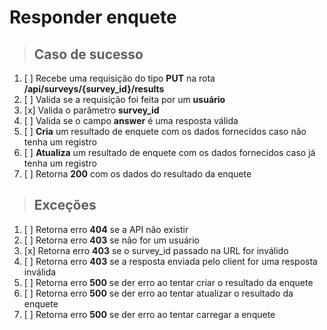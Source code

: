 # Responder enquete

> ## Caso de sucesso

1. [ ] Recebe uma requisição do tipo **PUT** na rota **/api/surveys/{survey_id}/results**
2. [ ] Valida se a requisição foi feita por um **usuário**
3. [x] Valida o parâmetro **survey_id**
4. [ ] Valida se o campo **answer** é uma resposta válida
5. [ ] **Cria** um resultado de enquete com os dados fornecidos caso não tenha um registro
6. [ ] **Atualiza** um resultado de enquete com os dados fornecidos caso já tenha um registro
7. [ ] Retorna **200** com os dados do resultado da enquete

> ## Exceções

1. [ ] Retorna erro **404** se a API não existir
2. [ ] Retorna erro **403** se não for um usuário
3. [x] Retorna erro **403** se o survey_id passado na URL for inválido
4. [ ] Retorna erro **403** se a resposta enviada pelo client for uma resposta inválida
5. [ ] Retorna erro **500** se der erro ao tentar criar o resultado da enquete
6. [ ] Retorna erro **500** se der erro ao tentar atualizar o resultado da enquete
7. [ ] Retorna erro **500** se der erro ao tentar carregar a enquete